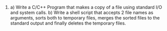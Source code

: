 1. a) Write a C/C++ Program that makes a copy of a file using standard I/O and system calls.
b) Write a shell script that accepts 2 file names as arguments, sorts both to temporary
files, merges the sorted files to the standard output and finally deletes the temporary files.
